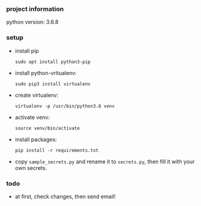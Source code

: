 ### project information

python version: 3.6.8

### setup

- install pip

    `sudo apt install python3-pip`

- install python-vritualenv:

    `sudo pip3 install virtualenv`

- create virtualenv:

    `virtualenv -p /usr/bin/python3.6 venv`

- activate venv:

    `source venv/bin/activate`

- install packages:

    `pip install -r requirements.txt`

- copy `sample_secrets.py` and rename it to `secrets.py`, then fill it with your own secrets.

### todo

- at first, check changes, then send email!